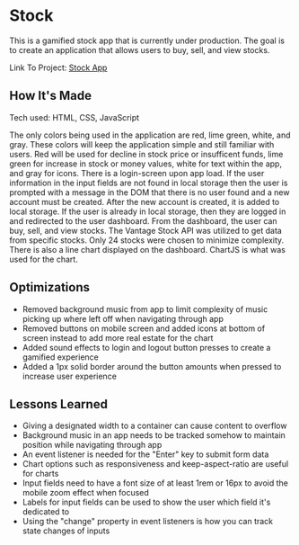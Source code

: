 <h1>Stock</h1>
<p>This is a gamified stock app that is currently under production. The goal is to create an application that allows users to buy, sell, and view stocks.</p>
<p>Link To Project: <a href="https://dejourstockapp.netlify.app">Stock App</a> </p>

<h2>How It's Made</h2>
<p>Tech used: HTML, CSS, JavaScript</p>
<p>The only colors being used in the application are red, lime green, white, and gray. These colors will keep the 
application simple and still familiar with users. Red will be used for decline in stock price or insufficent funds, 
lime green for increase in stock or money values, white for text within the app, and gray for icons. 
There is a login-screen upon app load. If the user information in the input fields are not found in local storage
then the user is prompted with a message in the DOM that there is no user found and a new account must be created.
After the new account is created, it is added to local storage. If the user is already in local storage, then they
are logged in and redirected to the user dashboard. From the dashboard, the user can buy, sell, and view stocks. 
The Vantage Stock API was utilized to get data from specific stocks. Only 24 stocks were chosen to minimize complexity. 
There is also a line chart displayed on the dashboard. ChartJS is what was used for the chart. 
</p>

<h2>Optimizations</h2>
<ul>
<li>Removed background music from app to limit complexity of music picking up where left off when navigating through app</li>
<li>Removed buttons on mobile screen and added icons at bottom of screen instead to add more real estate for the chart</li>
<li>Added sound effects to login and logout button presses to create a gamified experience</li>
<li>Added a 1px solid border around the button amounts when pressed to increase user experience</li>
</ul>

<h2>Lessons Learned</h2>
<ul>
<li>Giving a designated width to a container can cause content to overflow</li>
<li>Background music in an app needs to be tracked somehow to maintain position while navigating through app</li>
<li>An event listener is needed for the "Enter" key to submit form data</li>
<li>Chart options such as responsiveness and keep-aspect-ratio are useful for charts</li>
<li>Input fields need to have a font size of at least 1rem or 16px to avoid the mobile zoom effect when focused</li>
<li>Labels for input fields can be used to show the user which field it's dedicated to</li>
<li>Using the "change" property in event listeners is how you can track state changes of inputs</li>
</ul>